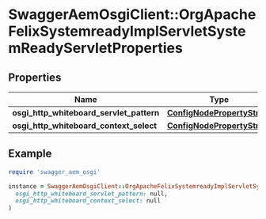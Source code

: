 # SwaggerAemOsgiClient::OrgApacheFelixSystemreadyImplServletSystemReadyServletProperties

## Properties

| Name | Type | Description | Notes |
| ---- | ---- | ----------- | ----- |
| **osgi_http_whiteboard_servlet_pattern** | [**ConfigNodePropertyString**](ConfigNodePropertyString.md) |  | [optional] |
| **osgi_http_whiteboard_context_select** | [**ConfigNodePropertyString**](ConfigNodePropertyString.md) |  | [optional] |

## Example

```ruby
require 'swagger_aem_osgi'

instance = SwaggerAemOsgiClient::OrgApacheFelixSystemreadyImplServletSystemReadyServletProperties.new(
  osgi_http_whiteboard_servlet_pattern: null,
  osgi_http_whiteboard_context_select: null
)
```

